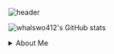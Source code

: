 ![header](https://capsule-render.vercel.app/api?type=waving&height=300&color=298A08&text=Welcom!&fontColor=FFFFFF&desc=Minjae%20GitHub%20Profile&descAlign=62&descSize=20&reversal=false&fontAlignY=50&fontAlign=50)

![whalswo412's GitHub stats](https://github-readme-stats.vercel.app/api?username=whalswo412&theme=flag-india&icons=true)
<details>
<summary>About Me</summary>
<span>
  <a href="whalswo412@gmail.com">
    <img src="https://img.shields.io/badge/Gmail-EA4335?style=plastic&logo=Gmail&logoColor=black"/>
  </a>
</span>
</summary>

